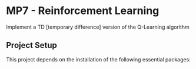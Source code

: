 # MP7 - Reinforcement Learning

Implement a TD [temporary difference] version of the Q-Learning algorithm

## Project Setup
This project depends on the installation of the following essential packages: